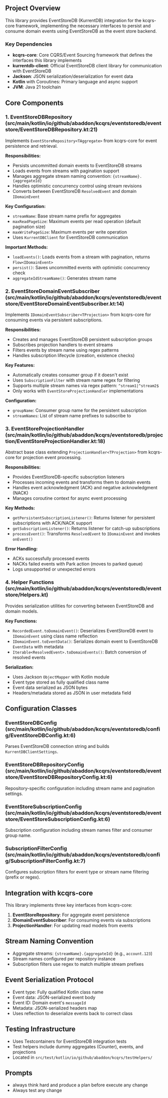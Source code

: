 ## Project Overview
This library provides EventStoreDB (KurrentDB) integration for the kcqrs-core framework, implementing the necessary interfaces to persist and consume domain events using EventStoreDB as the event store backend.

### Key Dependencies
- **kcqrs-core**: Core CQRS/Event Sourcing framework that defines the interfaces this library implements
- **kurrentdb-client**: Official EventStoreDB client library for communication with EventStoreDB
- **Jackson**: JSON serialization/deserialization for event data
- **Kotlin** with Coroutines: Primary language and async support
- **JVM**: Java 21 toolchain

## Core Components

### 1. EventStoreDBRepository (src/main/kotlin/io/github/abaddon/kcqrs/eventstoredb/eventstore/EventStoreDBRepository.kt:21)
Implements `EventStoreRepository<TAggregate>` from kcqrs-core for event persistence and retrieval.

**Responsibilities:**
- Persists uncommitted domain events to EventStoreDB streams
- Loads events from streams with pagination support
- Manages aggregate stream naming convention: `{streamName}.{aggregateId}`
- Handles optimistic concurrency control using stream revisions
- Converts between EventStoreDB `ResolvedEvent` and domain `IDomainEvent`

**Key Configuration:**
- `streamName`: Base stream name prefix for aggregates
- `maxReadPageSize`: Maximum events per read operation (default pagination size)
- `maxWritePageSize`: Maximum events per write operation
- Uses `KurrentDBClient` for EventStoreDB communication

**Important Methods:**
- `loadEvents()`: Loads events from a stream with pagination, returns `Flow<IDomainEvent>`
- `persist()`: Saves uncommitted events with optimistic concurrency check
- `aggregateIdStreamName()`: Generates stream name

### 2. EventStoreDomainEventSubscriber (src/main/kotlin/io/github/abaddon/kcqrs/eventstoredb/eventstore/EventStoreDomainEventSubscriber.kt:14)
Implements `IDomainEventSubscriber<TProjection>` from kcqrs-core for consuming events via persistent subscriptions.

**Responsibilities:**
- Creates and manages EventStoreDB persistent subscription groups
- Subscribes projection handlers to event streams
- Filters events by stream name using regex patterns
- Handles subscription lifecycle (creation, existence checks)

**Key Features:**
- Automatically creates consumer group if it doesn't exist
- Uses `SubscriptionFilter` with stream name regex for filtering
- Supports multiple stream names via regex pattern: `^stream1|^stream2$`
- Only works with `EventStoreProjectionHandler` implementations

**Configuration:**
- `groupName`: Consumer group name for the persistent subscription
- `streamNames`: List of stream name prefixes to subscribe to

### 3. EventStoreProjectionHandler (src/main/kotlin/io/github/abaddon/kcqrs/eventstoredb/projection/EventStoreProjectionHandler.kt:18)
Abstract base class extending `ProjectionHandler<TProjection>` from kcqrs-core for projection event processing.

**Responsibilities:**
- Provides EventStoreDB-specific subscription listeners
- Processes incoming events and transforms them to domain events
- Handles event acknowledgment (ACK) and negative acknowledgment (NACK)
- Manages coroutine context for async event processing

**Key Methods:**
- `getPersistentSubscriptionListener()`: Returns listener for persistent subscriptions with ACK/NACK support
- `getSubscriptionListener()`: Returns listener for catch-up subscriptions
- `processEvent()`: Transforms `ResolvedEvent` to `IDomainEvent` and invokes `onEvent()`

**Error Handling:**
- ACKs successfully processed events
- NACKs failed events with Park action (moves to parked queue)
- Logs unsupported or unexpected errors

### 4. Helper Functions (src/main/kotlin/io/github/abaddon/kcqrs/eventstoredb/eventstore/Helpers.kt)
Provides serialization utilities for converting between EventStoreDB and domain models.

**Key Functions:**
- `RecordedEvent.toDomainEvent()`: Deserializes EventStoreDB event to `IDomainEvent` using class name reflection
- `IDomainEvent.toEventData()`: Serializes domain event to EventStoreDB `EventData` with metadata
- `Iterable<ResolvedEvent>.toDomainEvents()`: Batch conversion of resolved events

**Serialization:**
- Uses Jackson `ObjectMapper` with Kotlin module
- Event type stored as fully qualified class name
- Event data serialized as JSON bytes
- Headers/metadata stored as JSON in user metadata field

## Configuration Classes

### EventStoreDBConfig (src/main/kotlin/io/github/abaddon/kcqrs/eventstoredb/config/EventStoreDBConfig.kt:6)
Parses EventStoreDB connection string and builds `KurrentDBClientSettings`.

### EventStoreDBRepositoryConfig (src/main/kotlin/io/github/abaddon/kcqrs/eventstoredb/eventstore/EventStoreDBRepositoryConfig.kt:6)
Repository-specific configuration including stream name and pagination settings.

### EventStoreSubscriptionConfig (src/main/kotlin/io/github/abaddon/kcqrs/eventstoredb/eventstore/EventStoreSubscriptionConfig.kt:6)
Subscription configuration including stream names filter and consumer group name.

### SubscriptionFilterConfig (src/main/kotlin/io/github/abaddon/kcqrs/eventstoredb/config/SubscriptionFilterConfig.kt:7)
Configures subscription filters for event type or stream name filtering (prefix or regex).

## Integration with kcqrs-core
This library implements three key interfaces from kcqrs-core:
1. **EventStoreRepository**: For aggregate event persistence
2. **IDomainEventSubscriber**: For consuming events via subscriptions
3. **ProjectionHandler**: For updating read models from events

## Stream Naming Convention
- Aggregate streams: `{streamName}.{aggregateId}` (e.g., `account.123`)
- Stream names configured per repository instance
- Subscription filters use regex to match multiple stream prefixes

## Event Serialization Protocol
- Event type: Fully qualified Kotlin class name
- Event data: JSON-serialized event body
- Event ID: Domain event's `messageId`
- Metadata: JSON-serialized headers map
- Uses reflection to deserialize events back to correct class

## Testing Infrastructure
- Uses Testcontainers for EventStoreDB integration tests
- Test helpers include dummy aggregates (Counter), events, and projections
- Located in `src/test/kotlin/io/github/abaddon/kcqrs/testHelpers/`

## Prompts
- always think hard and produce a plan before execute any change
- Always test any change